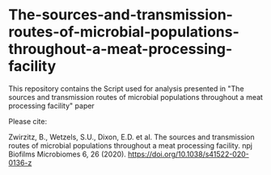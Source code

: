 # The-sources-and-transmission-routes-of-microbial-populations-throughout-a-meat-processing-facility
This repository contains the Script used for analysis presented in "The sources and transmission routes of microbial populations throughout a meat processing facility" paper

Please cite:

Zwirzitz, B., Wetzels, S.U., Dixon, E.D. et al. The sources and transmission routes of microbial populations throughout a meat processing facility. npj Biofilms Microbiomes 6, 26 (2020). https://doi.org/10.1038/s41522-020-0136-z
